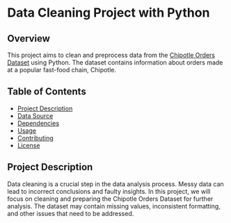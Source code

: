 # Data Cleaning Project with Python

## Overview

This project aims to clean and preprocess data from the [Chipotle Orders Dataset](https://github.com/justmarkham/DAT8/blob/master/data/chipotle.tsv) using Python. The dataset contains information about orders made at a popular fast-food chain, Chipotle.

## Table of Contents

- [Project Description](#project-description)
- [Data Source](#data-source)
- [Dependencies](#dependencies)
- [Usage](#usage)
- [Contributing](#contributing)
- [License](#license)

## Project Description

Data cleaning is a crucial step in the data analysis process. Messy data can lead to incorrect conclusions and faulty insights. In this project, we will focus on cleaning and preparing the Chipotle Orders Dataset for further analysis. The dataset may contain missing values, inconsistent formatting, and other issues that need to be addressed.

